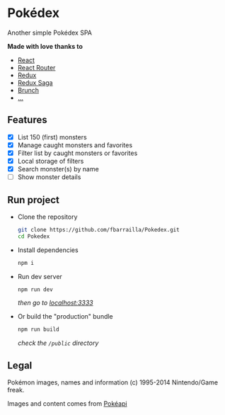 # Pokédex

Another simple Pokédex SPA

__Made with love thanks to__
- [React](https://facebook.github.io/react/)
- [React Router](https://github.com/reactjs/react-router)
- [Redux](http://redux.js.org/)
- [Redux Saga](http://yelouafi.github.io/redux-saga/)
- [Brunch](http://brunch.io/)
- [...](https://github.com/fbarrailla/Pokedex/blob/master/package.json)

## Features

- [x] List 150 (first) monsters
- [x] Manage caught monsters and favorites
- [x] Filter list by caught monsters or favorites
- [x] Local storage of filters
- [x] Search monster(s) by name
- [ ] Show monster details

## Run project

- Clone the repository
  ```bash
  git clone https://github.com/fbarrailla/Pokedex.git
  cd Pokedex
  ```

- Install dependencies
  ```bash
  npm i
  ```

- Run dev server
  ```bash
  npm run dev
  ```
  _then go to [localhost:3333](http://localhost:3333)_

- Or build the "production" bundle
  ```bash
  npm run build
  ```
  _check the `/public` directory_

## Legal

Pokémon images, names and information (c) 1995-2014 Nintendo/Game freak.

Images and content comes from [Pokéapi](http://pokeapi.co/)

